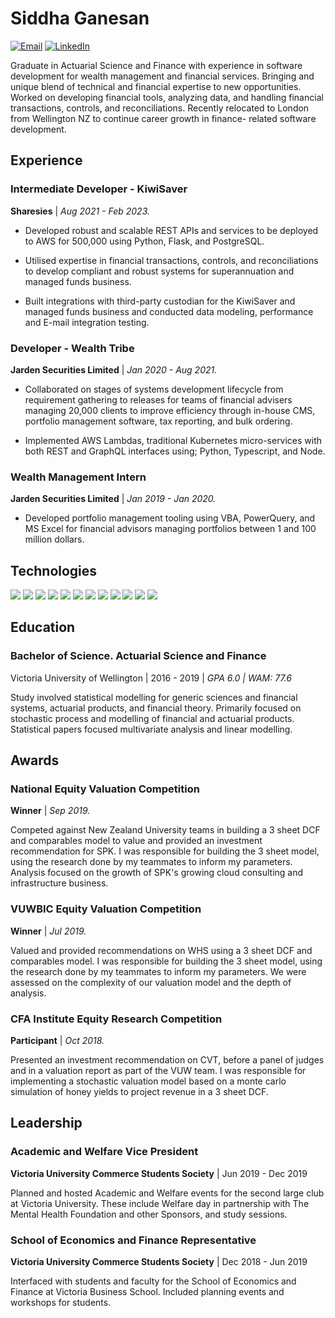 # Siddha Ganesan

[![Email](https://img.shields.io/badge/Siddha.Ganesan@gmail.com-informational?style=for-the-badge&logo=gmail&logoColor=white&color=EA4335)](mailto:siddha.ganesan@gmail.cm)
[![LinkedIn](https://img.shields.io/badge/Siddha%20Ganesan-informational?style=for-the-badge&logo=linkedin&logoColor=white&color=0A66C2)](https://www.linkedin.com/in/siddha-ganesan-45a612151/)

Graduate in Actuarial Science and Finance with experience in software development for wealth management and financial services. Bringing and unique
blend of technical and financial expertise to new opportunities. Worked on developing financial tools, analyzing data, and handling financial transactions,
controls, and reconciliations. Recently relocated to London from Wellington NZ to continue career growth in finance- related software development.

Experience
---

### Intermediate Developer - KiwiSaver

**Sharesies** | *Aug 2021 - Feb 2023.*

- Developed robust and scalable REST APIs and services to be deployed to AWS for 500,000 using Python, Flask, and PostgreSQL.

- Utilised expertise in financial transactions, controls, and reconciliations to develop compliant and robust systems for superannuation and managed funds business.

- Built integrations with third-party custodian for the KiwiSaver and managed funds business and conducted data modeling, performance and E-mail integration testing.


### Developer - Wealth Tribe

**Jarden Securities Limited** | *Jan 2020 - Aug 2021.*

- Collaborated on stages of systems development lifecycle from requirement gathering to releases for teams of financial advisers managing 20,000 clients to improve efficiency through in-house CMS, portfolio management software, tax reporting, and bulk ordering.

- Implemented AWS Lambdas, traditional Kubernetes micro-services with both REST and GraphQL interfaces using; Python, Typescript, and Node.

### Wealth Management Intern

**Jarden Securities Limited** | *Jan 2019 - Jan 2020.*

- Developed portfolio management tooling using VBA, PowerQuery, and MS Excel for financial advisors managing portfolios between 1 and 100 million dollars.

Technologies
---

![](https://img.shields.io/badge/Python-informational?style=for-the-badge&logo=python&logoColor=white&color=3776AB)
![](https://img.shields.io/badge/Pandas-informational?style=for-the-badge&logo=pandas&logoColor=white&color=150458)
![](https://img.shields.io/badge/Typescript-informational?style=for-the-badge&logo=typescript&logoColor=white&color=3178C6)
![](https://img.shields.io/badge/TS%20Node-informational?style=for-the-badge&logo=ts-node&logoColor=white&color=3178C6)
![](https://img.shields.io/badge/AWS%20Lambda-informational?style=for-the-badge&logo=amazon-aws&logoColor=white&color=232F3E)
![](https://img.shields.io/badge/Flask-informational?style=for-the-badge&logo=flask&logoColor=white&color=000000)
![](https://img.shields.io/badge/AWS_DynamoDB-informational?style=for-the-badge&logo=amazon-dynamodb&logoColor=white&color=4053D6)
![](https://img.shields.io/badge/AWS_S3-informational?style=for-the-badge&logo=amazon-s3&logoColor=white&color=569A31)
![](https://img.shields.io/badge/PostgreSQL-informational?style=for-the-badge&logo=postgresql&logoColor=white&color=4169E1)
![](https://img.shields.io/badge/GraphQL-informational?style=for-the-badge&logo=graphql&logoColor=white&color=E434AA)
![](https://img.shields.io/badge/MSSQL-informational?style=for-the-badge&logo=microsoft-sql-server&logoColor=white&color=CC2927)
![](https://img.shields.io/badge/Docker-informational?style=for-the-badge&logo=docker&logoColor=white&color=2496ED)

Education
---

### **Bachelor of Science. Actuarial Science and Finance**

Victoria University of Wellington | 2016 - 2019 | *GPA 6.0 | WAM: 77.6*

Study involved statistical modelling for generic sciences and financial systems, actuarial products, and financial theory. 
Primarily focused on stochastic process and modelling of financial and actuarial products. 
Statistical papers focused multivariate analysis and linear modelling.

Awards
---

### National Equity Valuation Competition

**Winner** | *Sep 2019.*

Competed against New Zealand University teams in building a 3 sheet DCF and comparables model to value and provided an investment recommendation for SPK. 
I was responsible for building the 3 sheet model, using the research done by my teammates to inform my parameters.
Analysis focused on the growth of SPK's growing cloud consulting and infrastructure business.

### VUWBIC Equity Valuation Competition

**Winner** | *Jul 2019.*

Valued and provided recommendations on WHS using a 3 sheet DCF and comparables model. 
I was responsible for building the 3 sheet model, using the research done by my teammates to inform my parameters.
We were assessed on the complexity of our valuation model and the depth of analysis.

### CFA Institute Equity Research Competition

**Participant** | *Oct 2018.*

Presented an investment recommendation on CVT, before a panel of judges and in a valuation report as part of the VUW team.
I was responsible for implementing a stochastic valuation model based on a monte carlo simulation of honey yields to project revenue in a 3 sheet DCF.


Leadership
---

### Academic and Welfare Vice President

**Victoria University Commerce Students Society** | Jun 2019 - Dec 2019

Planned and hosted Academic and Welfare events for the second large club at Victoria University. These include Welfare day in partnership with The Mental Health Foundation and other Sponsors, and study sessions.

### School of Economics and Finance Representative

**Victoria University Commerce Students Society** | Dec 2018 - Jun 2019

Interfaced with students and faculty for the School of Economics and Finance at Victoria Business School. Included planning events and workshops for students.
